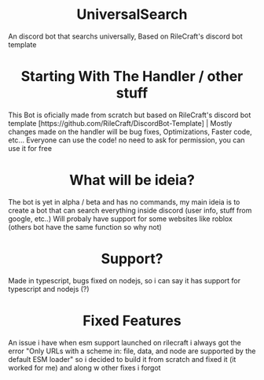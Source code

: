 <h1 align="center"> UniversalSearch</h1>
          An discord bot that searchs universally, Based on RileCraft's discord bot template

<h1 align="center"> Starting With The Handler / other stuff </h1>
This Bot is oficially made from scratch but based on RileCraft's discord bot template [https://github.com/RileCraft/DiscordBot-Template] |
Mostly changes made on the handler will be bug fixes, Optimizations, Faster code, etc... Everyone can use the code! no need to ask for permission, you can use it for free

<h1 align="center"> What will be ideia? </h1>

The bot is yet in alpha / beta and has no commands, my main ideia is to create a bot that can search everything inside discord (user info, stuff from google, etc..)
Will probaly have support for some websites like roblox (others bot have the same function so why not)

<h1 align="center"> Support? </h1>
Made in typescript, bugs fixed on nodejs, so i can say it has support for typescript and nodejs (?)

<h1 align="center"> Fixed Features </h1>
An issue i have when esm support launched on rilecraft i always got the error "Only URLs with a scheme in: file, data, and node are supported by the default ESM loader"
so i decided to build it from scratch and fixed it (it worked for me) and along w other fixes i forgot
